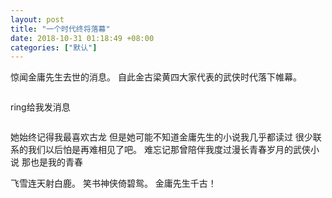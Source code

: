 ```yaml
---
layout: post
title: "一个时代终将落幕"
date: 2018-10-31 01:18:49 +08:00
categories: ["默认"]
---
```


<p>惊闻金庸先生去世的消息。
自此金古梁黄四大家代表的武侠时代落下帷幕。</p>
<img src="https://mrwen.oss-cn-shanghai.aliyuncs.com/2018/10/682de8655140a4f918512469001bb2f3.jpg?x-oss-process=image/quality,q_50/resize,m_fill,w_1024,h_682" alt="" />
<p>ring给我发消息</p>
<img src="https://mrwen.oss-cn-shanghai.aliyuncs.com/2018/10/Screenshot_2018-10-31-01-08-52-085_com.tencent.mm_.jpg?x-oss-process=image/quality,q_50/resize,m_fill,w_512,h_1024" alt="" />
<p>她始终记得我最喜欢古龙
但是她可能不知道金庸先生的小说我几乎都读过
很少联系的我们以后怕是再难相见了吧。
难忘记那曾陪伴我度过漫长青春岁月的武侠小说
那也是我的青春</p>
<p>飞雪连天射白鹿。
笑书神侠倚碧鸳。
金庸先生千古！</p>